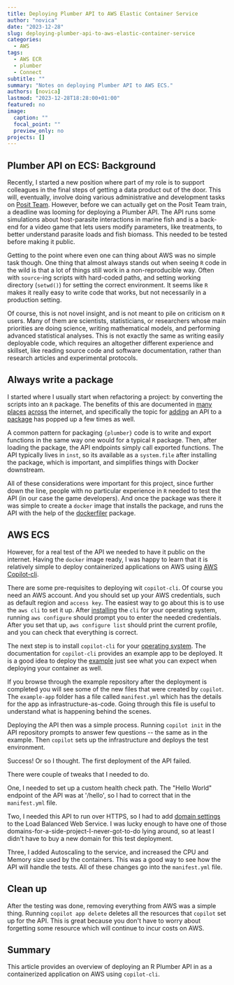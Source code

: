 ```yaml
---
title: Deploying Plumber API to AWS Elastic Container Service
author: "novica"
date: "2023-12-28"
slug: deploying-plumber-api-to-aws-elastic-container-service
categories:
  - AWS
tags:
  - AWS ECR
  - plumber
  - Connect
subtitle: ""
summary: "Notes on deploying Plumber API to AWS ECS."
authors: [novica]
lastmod: "2023-12-28T18:28:00+01:00"
featured: no
image:
  caption: ""
  focal_point: ""
  preview_only: no
projects: []
---
```


## Plumber API on ECS: Background

Recently, I started a new position where part of my role is to support colleagues
in the final steps of getting a data product out of the door. This will,
eventually, involve doing various administrative and development tasks on
[Posit Team](https://posit.co/products/enterprise/team/). However, before we
can actually get on the Posit Team train, a deadline was looming for deploying
a Plumber API. The API runs some simulations about host-parasite interactions
in marine fish and is a back-end for a video game that lets users modify parameters,
like treatments, to better understand parasite loads and fish biomass. This needed
to be tested before making it public.

Getting to the point where even one can thing about AWS was no simple task
though. One thing that almost always stands out when seeing `R` code in the
wild is that a lot of things still work in a non-reproducible way. Often with
`source`-ing scripts with hard-coded paths, and setting working directory
(`setwd()`) for setting the correct environment. It seems like `R` makes it
really easy to write code that works, but not necessarily in a production setting.

Of course, this is not novel insight, and is not meant to pile on criticism on
`R` users. Many of them are scientists, statisticians, or researchers whose main
priorities are doing science, writing mathematical models, and performing
advanced statistical analyses. This is not exactly the same as writing easily deployable 
code, which requires an altogether different experience and skillset, like reading source
code and software documentation, rather than research articles and experimental
protocols.

## Always write a package

I started where I usually start when refactoring a project: by converting the
scripts into an `R` package. The benefits of this are documented in
[many](https://r-pkgs.org/) [places](https://kbroman.org/pkg_primer/pages/why.html)
[across](https://www.jumpingrivers.com/blog/personal-r-package/) the internet,
and specifically the topic for [adding](https://community.rstudio.com/t/plumber-api-and-package-structure/18099)
an API to a [package](https://www.harveyl888.com/post/2022-11-11_plumber_as_package/) has popped up a few times as well.

A common pattern for packaging `{plumber}` code is to write and export functions
in the same way one would for a typical `R` package. Then, after
loading the package, the API endpoints simply call exported functions. The API
typically lives in `inst`, so its available as a `system.file` after installing
the package, which is important, and simplifies things with Docker
downstream.

All of these considerations were important for this project, since further down
the line, people with no particular experience in `R` needed to
test the API (in our case the game developers). And once the package was there 
it was simple to create a `docker` image that installs the package, 
and runs the API with the help of the [dockerfiler](https://github.com/ThinkR-open/dockerfiler) 
package.

## AWS ECS

However, for a real test of the API we needed to have it public on the internet.
Having the `docker` image ready, I was happy to learn that it is relatively simple to
deploy containerized applications on AWS using [AWS Copilot-cli](https://aws.github.io/copilot-cli/docs/getting-started/first-app-tutorial/).

There are some pre-requisites to deploying wit `copilot-cli`. Of course you need 
an AWS account. And you should set up your AWS credentials, such as default region
and `access key`. The easiest way to go about this is to use the `aws cli` to set 
it up. After [installing](https://aws.amazon.com/cli/) the `cli` for your operating 
system, running `aws configure` should prompt you to enter the needed credentials. 
After you set that up, `aws configure list` should print the current profile, 
and you can check that everything is correct.

The next step is to install `copilot-cli` for your [operating system](https://aws.github.io/copilot-cli/docs/getting-started/install/). The 
documentation for `copilot-cli` provides an example app to be deployed. It is a 
good idea to deploy the [example](https://aws.github.io/copilot-cli/docs/getting-started/first-app-tutorial/) just see what you can expect when deploying your container as well.

If you browse through the example repository after the deployment is completed 
you will see some of the new files that were created by `copilot`. The `example-app`
folder has a file called `manifest.yml` which has the details for the app as 
infrastructure-as-code. Going through this file is useful to understand what is
happening behind the scenes.

Deploying the API then was a simple process. Running `copilot init` in the API repository
prompts to answer few questions -- the same as in the example. 
Then `copilot` sets up the infrastructure and deploys the test environment. 

Success! Or so I thought. The first deployment of the API failed.

There were couple of tweaks that I needed to do. 

One, I needed to set up a custom
health check path. The "Hello World" endpoint of the API was at  '/hello', so I 
had to correct that in the `manifest.yml` file. 

Two, I needed this API to run over HTTPS, so I had to add [domain settings](https://aws.github.io/copilot-cli/docs/manifest/lb-web-service/) to 
the Load Balanced Web Service. I was lucky enough to have one of those
domains-for-a-side-project-I-never-got-to-do lying around, so at least I didn't
have to buy a new domain for this test deployment.

Three, I added Autoscaling to the service, and increased the CPU and Memory size 
used by the containers. This was a good way to see how the
API will handle the tests. All of these changes go into the `manifest.yml` file. 

## Clean up

After the testing was done, removing everything from AWS was a simple thing.
Running `copilot app delete` deletes all the resources that `copilot` set up for
the API. This is great because you don't have to worry about forgetting some 
resource which will continue to incur costs on AWS.

## Summary

This article provides an overview of deploying an R Plumber API in as a 
containerized application on AWS using `copilot-cli`.